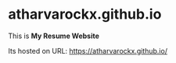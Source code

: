# atharvarockx.github.io

This is <strong>My Resume Website</strong>

Its hosted on 
URL:   https://atharvarockx.github.io/
